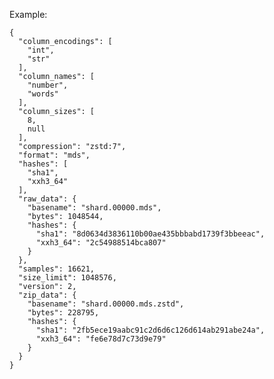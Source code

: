 Example:

    {
      "column_encodings": [
        "int",
        "str"
      ],
      "column_names": [
        "number",
        "words"
      ],
      "column_sizes": [
        8,
        null
      ],
      "compression": "zstd:7",
      "format": "mds",
      "hashes": [
        "sha1",
        "xxh3_64"
      ],
      "raw_data": {
        "basename": "shard.00000.mds",
        "bytes": 1048544,
        "hashes": {
          "sha1": "8d0634d3836110b00ae435bbbabd1739f3bbeeac",
          "xxh3_64": "2c54988514bca807"
        }
      },
      "samples": 16621,
      "size_limit": 1048576,
      "version": 2,
      "zip_data": {
        "basename": "shard.00000.mds.zstd",
        "bytes": 228795,
        "hashes": {
          "sha1": "2fb5ece19aabc91c2d6d6c126d614ab291abe24a",
          "xxh3_64": "fe6e78d7c73d9e79"
        }
      }
    }
